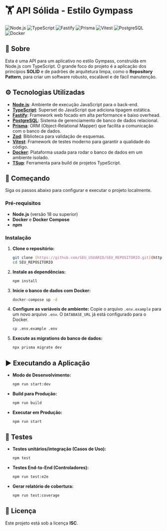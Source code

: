 # 🏋️ API Sólida - Estilo Gympass

![Node.js](https://img.shields.io/badge/Node.js-18+-green.svg)
![TypeScript](https://img.shields.io/badge/TypeScript-5-blue.svg)
![Fastify](https://img.shields.io/badge/Fastify-5-black.svg)
![Prisma](https://img.shields.io/badge/Prisma-6-darkblue.svg)
![Vitest](https://img.shields.io/badge/Vitest-3-purple.svg)
![PostgreSQL](https://img.shields.io/badge/PostgreSQL-16-blue.svg)
![Docker](https://img.shields.io/badge/Docker-gray.svg?logo=docker)

## 📝 Sobre

Esta é uma API para um aplicativo no estilo Gympass, construída em Node.js com TypeScript. O grande foco do projeto é a aplicação dos princípios **SOLID** e de padrões de arquitetura limpa, como o **Repository Pattern**, para criar um software robusto, escalável e de fácil manutenção.

## ⚙️ Tecnologias Utilizadas

* **[Node.js](https://nodejs.org/)**: Ambiente de execução JavaScript para o back-end.
* **[TypeScript](https://www.typescriptlang.org/)**: Superset do JavaScript que adiciona tipagem estática.
* **[Fastify](https://www.fastify.io/)**: Framework web focado em alta performance e baixo overhead.
* **[PostgreSQL](https://www.postgresql.org/)**: Sistema de gerenciamento de banco de dados relacional.
* **[Prisma](https://www.prisma.io/)**: ORM (Object-Relational Mapper) que facilita a comunicação com o banco de dados.
* **[Zod](https://zod.dev/)**: Biblioteca para validação de esquemas.
* **[Vitest](https://vitest.dev/)**: Framework de testes moderno para garantir a qualidade do código.
* **[Docker](https://www.docker.com/)**: Plataforma usada para rodar o banco de dados em um ambiente isolado.
* **[TSup](https://tsup.egoist.dev/)**: Ferramenta para build de projetos TypeScript.

## 🚀 Começando

Siga os passos abaixo para configurar e executar o projeto localmente.

### Pré-requisitos
* **Node.js** (versão 18 ou superior)
* **Docker** e **Docker Compose**
* **npm**

### Instalação

1.  **Clone o repositório:**
    ```bash
    git clone [https://github.com/SEU_USUARIO/SEU_REPOSITORIO.git](https://github.com/SEU_USUARIO/SEU_REPOSITORIO.git)
    cd SEU_REPOSITORIO
    ```

2.  **Instale as dependências:**
    ```bash
    npm install
    ```

3.  **Inicie o banco de dados com Docker:**
    ```bash
    docker-compose up -d
    ```

4.  **Configure as variáveis de ambiente:**
    Copie o arquivo `.env.example` para um novo arquivo `.env`. O `DATABASE_URL` já está configurado para o Docker.
    ```bash
    cp .env.example .env
    ```

5.  **Execute as migrations do banco de dados:**
    ```bash
    npx prisma migrate dev
    ```

## ▶️ Executando a Aplicação

* **Modo de Desenvolvimento:**
    ```bash
    npm run start:dev
    ```
* **Build para Produção:**
    ```bash
    npm run build
    ```
* **Executar em Produção:**
    ```bash
    npm run start
    ```

## 🧪 Testes

* **Testes unitários/integração (Casos de Uso):**
    ```bash
    npm test
    ```
* **Testes End-to-End (Controladores):**
    ```bash
    npm run test:e2e
    ```
* **Gerar relatório de cobertura:**
    ```bash
    npm run test:coverage
    ```

## 📄 Licença

Este projeto está sob a licença **ISC**.
